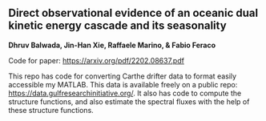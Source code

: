 ## Direct observational evidence of an oceanic dual kinetic energy cascade and its seasonality
**Dhruv Balwada, Jin-Han Xie, Raffaele Marino, & Fabio Feraco**

Code for paper: https://arxiv.org/pdf/2202.08637.pdf

This repo has code for converting Carthe drifter data to format easily accessible my MATLAB. This data is available freely on a public repo: https://data.gulfresearchinitiative.org/.
It also has code to compute the structure functions, and also estimate the spectral fluxes with the help of these structure functions. 


